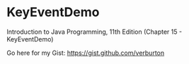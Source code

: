 # KeyEventDemo
Introduction to Java Programming, 11th Edition (Chapter 15 - KeyEventDemo)

Go here for my Gist:
https://gist.github.com/verburton
